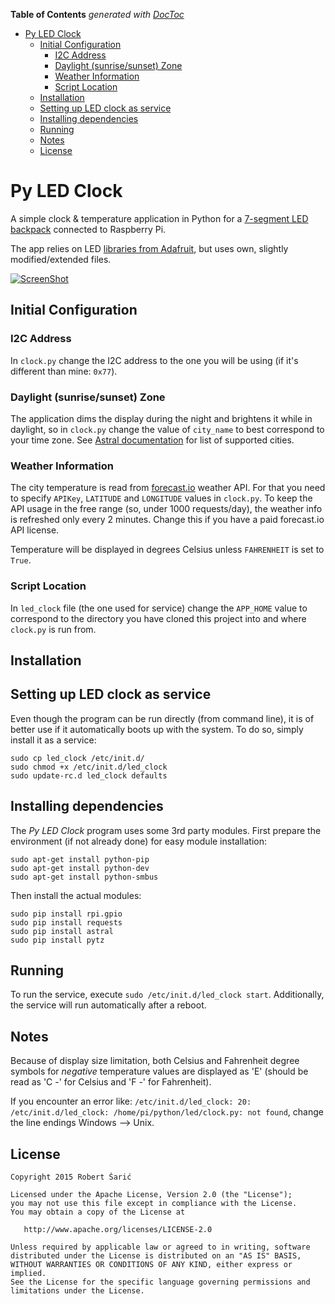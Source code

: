 <!-- START doctoc generated TOC please keep comment here to allow auto update -->
<!-- DON'T EDIT THIS SECTION, INSTEAD RE-RUN doctoc TO UPDATE -->
**Table of Contents**  *generated with [DocToc](https://github.com/thlorenz/doctoc)*

- [Py LED Clock](#py-led-clock)
  - [Initial Configuration](#initial-configuration)
    - [I2C Address](#i2c-address)
    - [Daylight (sunrise/sunset) Zone](#daylight-sunrisesunset-zone)
    - [Weather Information](#weather-information)
    - [Script Location](#script-location)
  - [Installation](#installation)
  - [Setting up LED clock as service](#setting-up-led-clock-as-service)
  - [Installing dependencies](#installing-dependencies)
  - [Running](#running)
  - [Notes](#notes)
  - [License](#license)

<!-- END doctoc generated TOC please keep comment here to allow auto update -->

# Py LED Clock

A simple clock & temperature application in Python for a [7-segment LED backpack](https://learn.adafruit.com/adafruit-led-backpack/0-dot-56-seven-segment-backpack) connected to Raspberry Pi.

The app relies on LED [libraries from Adafruit](https://github.com/adafruit/Adafruit-Raspberry-Pi-Python-Code), but uses own, slightly modified/extended files.

[![ScreenShot](https://raw.github.com/VipSaran/Py_Led_Clock/master/screenshot.png)](http://youtu.be/RUJoklPggZI)


## Initial Configuration

### I2C Address

In `clock.py` change the I2C address to the one you will be using (if it's different than mine: `0x77`).

### Daylight (sunrise/sunset) Zone

The application dims the display during the night and brightens it while in daylight, so in `clock.py` change the value of `city_name` to best correspond to your time zone. See [Astral documentation](http://pythonhosted.org/astral/#cities) for list of supported cities.

### Weather Information

The city temperature is read from [forecast.io](https://developer.forecast.io/docs/v2) weather API. For that you need to specify `APIKey`, `LATITUDE` and `LONGITUDE` values in `clock.py`. To keep the API usage in the free range (so, under 1000 requests/day), the weather info is refreshed only every 2 minutes. Change this if you have a paid forecast.io API license.

Temperature will be displayed in degrees Celsius unless `FAHRENHEIT` is set to `True`.


### Script Location

In `led_clock` file (the one used for service) change the `APP_HOME` value to correspond to the directory you have cloned this project into and where `clock.py` is run from.

## Installation

## Setting up LED clock as service

Even though the program can be run directly (from command line), it is of better use if it automatically boots up with the system. To do so, simply install it as a service:

    sudo cp led_clock /etc/init.d/
    sudo chmod +x /etc/init.d/led_clock
    sudo update-rc.d led_clock defaults

## Installing dependencies

The *Py LED Clock* program uses some 3rd party modules. First prepare the environment (if not already done) for easy module installation:

    sudo apt-get install python-pip
    sudo apt-get install python-dev
    sudo apt-get install python-smbus

Then install the actual modules:

    sudo pip install rpi.gpio
    sudo pip install requests
    sudo pip install astral
    sudo pip install pytz


## Running

To run the service, execute `sudo /etc/init.d/led_clock start`. Additionally, the service will run automatically after a reboot.


## Notes

Because of display size limitation, both Celsius and Fahrenheit degree symbols for *negative* temperature values are displayed as 'E' (should be read as 'C -' for Celsius and 'F -' for Fahrenheit). 

If you encounter an error like: `/etc/init.d/led_clock: 20: /etc/init.d/led_clock: /home/pi/python/led/clock.py: not found`, change the line endings Windows --> Unix.


## License

    Copyright 2015 Robert Šarić

    Licensed under the Apache License, Version 2.0 (the "License");
    you may not use this file except in compliance with the License.
    You may obtain a copy of the License at

       http://www.apache.org/licenses/LICENSE-2.0

    Unless required by applicable law or agreed to in writing, software
    distributed under the License is distributed on an "AS IS" BASIS,
    WITHOUT WARRANTIES OR CONDITIONS OF ANY KIND, either express or implied.
    See the License for the specific language governing permissions and
    limitations under the License.
